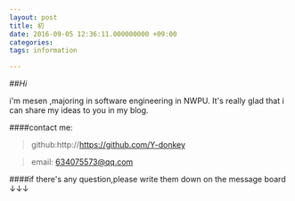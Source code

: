 ```yaml
---
layout: post
title: 初
date: 2016-09-05 12:36:11.000000000 +09:00
categories: 
tags: information

---
```


  ##*Hi*

 i'm mesen ,majoring in software engineering in NWPU.
  It's really glad that i can share my ideas to you in my blog.

####contact me:
>github:http://https://github.com/Y-donkey


>email: 634075573@qq.com

####if there's any question,please write them down on the message board ↓↓↓